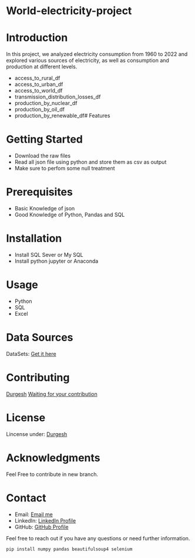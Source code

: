 # World-electricity-project

# Introduction
In this project, we analyzed electricity consumption from 1960 to 2022 and explored various sources of electricity, as well as consumption and production at different levels. 
- access_to_rural_df
- access_to_urban_df
- access_to_world_df
- transmission_distribution_losses_df
- production_by_nuclear_df
- production_by_oil_df
- production_by_renewable_df# Features
# Getting Started
- Download the raw files
- Read all json file using python and store them as csv as output
- Make sure to perfom some null treatment
# Prerequisites
- Basic Knowledge of json
- Good Knowledge of Python, Pandas and SQL
# Installation
- Install SQL Sever or My SQL
- Install python jupyter or Anaconda
# Usage
- Python
- SQL
- Excel
# Data Sources
DataSets: [Get it here](https://github.com/durgeshanalyst/World-electricity-project/tree/main/World_Electricity_Analysis/Raw%20Data)
# Contributing
[Durgesh](https://github.com/durgeshanalyst)
[Waiting for your contribution](#)
# License
Lincense under: [Durgesh](https://github.com/durgeshanalyst)
# Acknowledgments
Feel Free to contribute in new branch.
# Contact
- Email: [Email me](mailto:your.email@example.com)
- LinkedIn: [LinkedIn Profile](https://www.linkedin.com/in/durgeshanalyst/)
- GitHub: [GitHub Profile](https://github.com/durgeshanalyst)

Feel free to reach out if you have any questions or need further information.

```bash
pip install numpy pandas beautifulsoup4 selenium